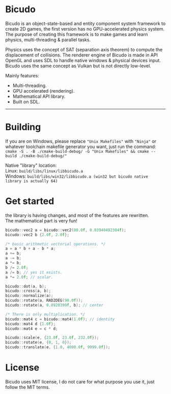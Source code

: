 # Bicudo

Bicudo is an object-state-based and entity component system framework to create 2D games, the first version has no GPU-accelerated physics system.    
The purpose of creating this framework is to make games and learn physics, multi-threading & parallel tasks.

Physics uses the concept of SAT (separation axis theorem) to compute the displacement of collisions.
The renderer engine of Bicudo is made in API OpenGL and uses SDL to handle native windows & physical devices input.
Bicudo uses the same concept as Vulkan but is not directly low-level.

Mainly features:
* Multi-threading.
* GPU accelerated (rendering).
* Mathematical API library.
* Built on SDL.

---

# Building

If you are on Windows, please replace `"Unix Makefiles"` with `"Ninja"` or whatever toolchain makefile generator you want, just run the command:  
`cmake -S . -B ./cmake-build-debug/ -G "Unix Makefiles" && cmake --build ./cmake-build-debug/"`

Native "library" location:  
Linux: `build/libs/linux/libbicudo.a`  
Windows: `build/libs/win32/libbicudo.a (win32 but bicudo native library is actually 64)`

# Get started

the library is having changes, and most of the features are rewritten.  
The mathematical part is very fun!

```c++
bicudo::vec2 a = bicudo::vec2(00.0f, 0.03940492304f);
bicudo::vec2 b {2.0f, 2.0f};

/* basic arithmetic vectorial operations. */
a = a * b + a - b * a;
a += b;
a -= b;
a *= b;
b /= 2.0f;
a /= b; // yes it exists.
a *= 2.0f; // scalar.

bicudo::dot(a, b);
bicudo::cross(a, b);
bicudo::normalize(a);
bicudo::rotate(a, RAD2DEG(90.0f));
bicudo::rotate(a, 0.0920399f, b); // center

/* There is only multiplication. */
bicudo::mat4 c = bicudo::mat4(1.0f); // identity
bicudo::mat4 d {1.0f};
bicudo::mat4 e = c * d;

bicudo::scale(e, {23.0f, 23.0f, 232.0f});
bicudo::rotate(e, {0, 1, 0});
bicudo::translate(e, {1.0, 4000.0f, 9999.0f});
```

# License
Bicudo uses MIT license, I do not care for what purpose you use it, just follow the MIT terms.
